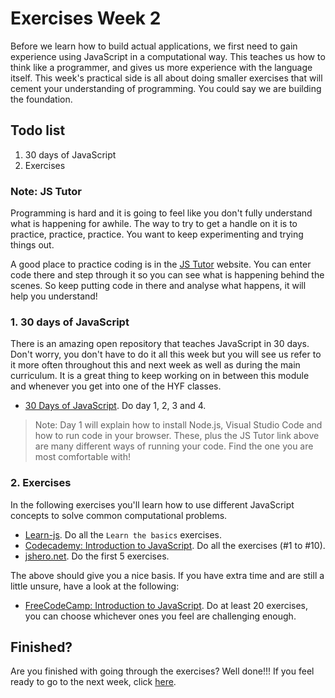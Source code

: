 # Exercises Week 2

Before we learn how to build actual applications, we first need to gain experience using JavaScript in a computational way. This teaches us how to think like a programmer, and gives us more experience with the language itself. This week's practical side is all about doing smaller exercises that will cement your understanding of programming. You could say we are building the foundation.

## Todo list

1. 30 days of JavaScript
2. Exercises

### Note: JS Tutor

Programming is hard and it is going to feel like you don't fully understand what is happening for awhile. The way to try to get a handle on it is to practice, practice, practice. You want to keep experimenting and trying things out.

A good place to practice coding is in the [JS Tutor](http://pythontutor.com/javascript.html#mode=edit) website. You can enter code there and step through it so you can see what is happening behind the scenes. So keep putting code in there and analyse what happens, it will help you understand!

### 1. 30 days of JavaScript

There is an amazing open repository that teaches JavaScript in 30 days. Don't worry, you don't have to do it all this week but you will see us refer to it more often throughout this and next week as well as during the main curriculum. It is a great thing to keep working on in between this module and whenever you get into one of the HYF classes.

- [30 Days of JavaScript](https://github.com/Asabeneh/30-Days-Of-JavaScript/blob/master/readMe.md). Do day 1, 2, 3 and 4.

> Note: Day 1 will explain how to install Node.js, Visual Studio Code and how to run code in your browser. These, plus the JS Tutor link above are many different ways of running your code. Find the one you are most comfortable with!

### 2. Exercises

In the following exercises you'll learn how to use different JavaScript concepts to solve common computational problems.

- [Learn-js](https://www.learn-js.org/). Do all the `Learn the basics` exercises.
- [Codecademy: Introduction to JavaScript](https://www.codecademy.com/learn/introduction-to-javascript/modules/learn-javascript-introduction). Do all the exercises (#1 to #10).
- [jshero.net](https://www.jshero.net/en/success.html). Do the first 5 exercises.

The above should give you a nice basis. If you have extra time and are still a little unsure, have a look at the following:

- [FreeCodeCamp: Introduction to JavaScript](https://learn.freecodecamp.org/javascript-algorithms-and-data-structures/basic-javascript). Do at least 20 exercises, you can choose whichever ones you feel are challenging enough.

## Finished?

Are you finished with going through the exercises? Well done!!! If you feel ready to go to the next week, click [here](../Week4/README.md).
